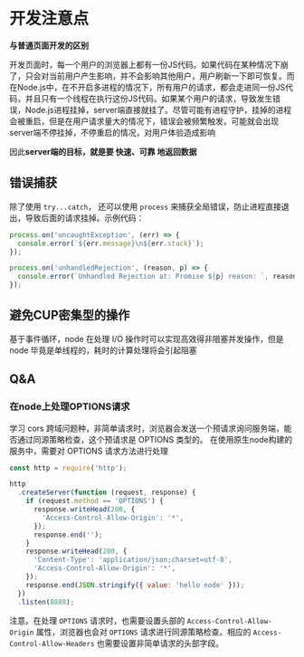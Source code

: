 # 开发注意点

**与普通页面开发的区别**

开发页面时，每一个用户的浏览器上都有一份JS代码。如果代码在某种情况下崩了，只会对当前用户产生影响，并不会影响其他用户，用户刷新一下即可恢复。而在Node.js中，在不开启多进程的情况下，所有用户的请求，都会走进同一份JS代码，并且只有一个线程在执行这份JS代码。如果某个用户的请求，导致发生错误，Node.js进程挂掉，server端直接就挂了。尽管可能有进程守护，挂掉的进程会被重启，但是在用户请求量大的情况下，错误会被频繁触发，可能就会出现server端不停挂掉，不停重启的情况，对用户体验造成影响

因此**server端的目标，就是要 快速、可靠 地返回数据**

## 错误捕获

除了使用 `try...catch`， 还可以使用 `process` 来捕获全局错误，防止进程直接退出，导致后面的请求挂掉。示例代码：

```js
process.on('uncaughtException', (err) => {
  console.error(`${err.message}\n${err.stack}`);
});

process.on('unhandledRejection', (reason, p) => {
  console.error(`Unhandled Rejection at: Promise ${p} reason: `, reason);
});
```

## 避免CUP密集型的操作

基于事件循环，node 在处理 I/O 操作时可以实现高效得非阻塞并发操作，但是 node 毕竟是单线程的，耗时的计算处理将会引起阻塞 

## Q&A

### 在node上处理OPTIONS请求

学习 cors 跨域问题种，非简单请求时，浏览器会发送一个预请求询问服务端，能否通过同源策略检查，这个预请求是 OPTIONS 类型的。
在使用原生node构建的服务中，需要对 OPTIONS 请求方法进行处理

```js
const http = require('http');

http
  .createServer(function (request, response) {
    if (request.method == 'OPTIONS') {
      response.writeHead(200, {
        'Access-Control-Allow-Origin': '*',
      });
      response.end('');
    }
    response.writeHead(200, {
      'Content-Type': 'application/json;charset=utf-8',
      'Access-Control-Allow-Origin': '*',
    });
    response.end(JSON.stringify({ value: 'hello node' }));
  })
  .listen(8888);
```

注意。在处理 `OPTIONS` 请求时，也需要设置头部的 `Access-Control-Allow-Origin` 属性，浏览器也会对 `OPTIONS` 请求进行同源策略检查。相应的 `Access-Control-Allow-Headers` 也需要设置非简单请求的头部字段。